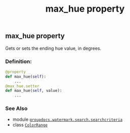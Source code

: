 ﻿---
title: max_hue property
second_title: GroupDocs.Watermark for Python via .NET API References
description: 
type: docs
url: /python-net/groupdocs.watermark.search.searchcriteria/colorrange/max_hue/
is_root: false
weight: 50
---

## max_hue property


Gets or sets the ending hue value, in degrees.
### Definition:
```python
@property
def max_hue(self):
    ...
@max_hue.setter
def max_hue(self, value):
    ...
```

### See Also
* module [`groupdocs.watermark.search.searchcriteria`](../../)
* class [`ColorRange`](/watermark/python-net/groupdocs.watermark.search.searchcriteria/colorrange)
